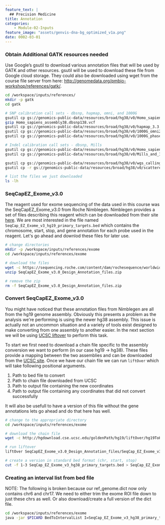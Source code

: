 ```yaml
---
feature_text: |
  ## Precision Medicine
title: Annotation
categories:
    - Module-02-Inputs
feature_image: "assets/genvis-dna-bg_optimized_v1a.png"
date: 0002-03-01
---
```


### Obtain Additional GATK resources needed
Use Google’s gsutil to download various annotation files that will be used by GATK and other resources. gsutil will be used to download these file from Google cloud storage. They could also be downloaded using wget from the course file server from here: http://genomedata.org/pmbio-workshop/references/gatk/.

```bash
cd /workspace/inputs/references/
mkdir -p gatk
cd gatk

# SNP calibration call sets - dbsnp, hapmap, omni, and 1000G
gsutil cp gs://genomics-public-data/resources/broad/hg38/v0/Homo_sapiens_assembly38.dbsnp138.vcf . 
gzip Homo_sapiens_assembly38.dbsnp138.vcf
gsutil cp gs://genomics-public-data/resources/broad/hg38/v0/hapmap_3.3.hg38.vcf.gz .
gsutil cp gs://genomics-public-data/resources/broad/hg38/v0/1000G_omni2.5.hg38.vcf.gz .
gsutil cp gs://genomics-public-data/resources/broad/hg38/v0/1000G_phase1.snps.high_confidence.hg38.vcf.gz .

# Indel calibration call sets - dbsnp, Mills
gsutil cp gs://genomics-public-data/resources/broad/hg38/v0/Homo_sapiens_assembly38.known_indels.vcf.gz .
gsutil cp gs://genomics-public-data/resources/broad/hg38/v0/Mills_and_1000G_gold_standard.indels.hg38.vcf.gz .

gsutil cp gs://genomics-public-data/resources/broad/hg38/v0/wgs_calling_regions.hg38.interval_list .
gsutil cp -r gs://genomics-public-data/resources/broad/hg38/v0/scattered_calling_intervals/ .

# list the files we just downloaded
ls -lh

```

### SeqCapEZ_Exome_v3.0
The reagent used for exome sequencing of the data used in this course was the SeqCapEZ_Exome_v3.0 from Roche Nimblegen. Nimblegen provides a set of files describing this reagent which can be downloaded from their site
[here](https://sequencing.roche.com/en/products-solutions/by-category/target-enrichment/hybridization/seqcap-ez-exome-v3-kit.html). We are most interested in the file named `SeqCap_EZ_Exome_v3_hg19_primary_targets.bed` which contains the chromosome, start, stop, and gene annotation for each probe used in the reagent. Let's go ahead and downlod these files for later use.

```bash
# change directories
mkdir -p /workspace/inputs/references/exome
cd /workspace/inputs/references/exome

# download the files
wget -c https://sequencing.roche.com/content/dam/rochesequence/worldwide/resources/SeqCapEZ_Exome_v3.0_Design_Annotation_files.zip
unzip SeqCapEZ_Exome_v3.0_Design_Annotation_files.zip

# remove the zip
rm -f SeqCapEZ_Exome_v3.0_Design_Annotation_files.zip
```

### Convert SeqCapEZ_Exome_v3.0

You might have noticed that these annotation files from Nimblegen are all from the hg19 genome assembly. Obviously this presents a problem as the analysis we're performing is using the newer hg38 assembly. This issue is actually not an uncommon situation and a variety of tools exist designed to make converting from one assembly to another easier. In the next section we will be using [UCSC liftover](https://genome.ucsc.edu/cgi-bin/hgLiftOver) to perform this task.

To start we first need to download a chain file specific to the assembly conversion we want to perform (in our case hg19 -> hg38). These files provide a mapping between the two assemblies and can be downloaded from the [UCSC site](http://hgdownload.cse.ucsc.edu/downloads.html#liftover). Once we have our chain file we can run `liftOver` which will take following positional arguments.

1. Path to bed file to convert
2. Path to chain file downloaded from UCSC
3. Path to output file containing the new coordinates
4. Path to output file containing any coordinates that did not convert successfully

It will also be usefull to have a version of this file without the gene annotations lets go ahead and do that here has well.

```bash
# change to the appropriate directory
cd /workspace/inputs/references/exome

# download the chain file
wget -c http://hgdownload.cse.ucsc.edu/goldenPath/hg19/liftOver/hg19ToHg38.over.chain.gz

# run liftover
liftOver SeqCapEZ_Exome_v3.0_Design_Annotation_files/SeqCap_EZ_Exome_v3_hg19_primary_targets.bed  hg19ToHg38.over.chain.gz SeqCap_EZ_Exome_v3_hg38_primary_targets.bed unMapped.bed

# create a version in standard bed format (chr, start, stop)
cut -f 1-3 SeqCap_EZ_Exome_v3_hg38_primary_targets.bed > SeqCap_EZ_Exome_v3_hg38_primary_targets.v2.bed
```

### Creating an interval list from bed file

NOTE: The following is broken because our ref_genome.dict now only contains chr6 and chr17. We need to either trim the exome ROI file down to just these chrs as well. Or also download/create a full version of the dict file.

```bash
cd /workspace/inputs/references/exome
java -jar $PICARD BedToIntervalList I=SeqCap_EZ_Exome_v3_hg38_primary_targets.v2.bed O=SeqCap_EZ_Exome_v3_hg38_primary_targets.v2.interval_list SD=/workspace/inputs/references/genome/ref_genome.dict
```
